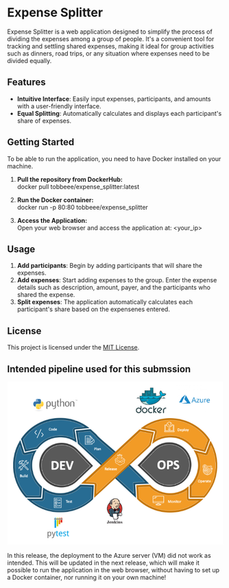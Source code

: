 # Expense Splitter 
Expense Splitter is a web application designed to simplify the process of dividing the expenses among a group of people. It's a convenient tool for tracking and settling shared expenses, making it ideal for group activities such as dinners, road trips, or any situation where expenses need to be divided equally.

## Features

- **Intuitive Interface**: Easily input expenses, participants, and amounts with a user-friendly interface.
- **Equal Splitting**: Automatically calculates and displays each participant's share of expenses.

## Getting Started

To be able to run the application, you need to have Docker installed on your machine.

1. **Pull the repository from DockerHub:**\
docker pull tobbeee/expense_splitter:latest

3. **Run the Docker container:**\
docker run -p 80:80 tobbeee/expense_splitter

5. **Access the Application:**\
Open your web browser and access the application at: <your_ip>

## Usage
1. **Add participants**:
Begin by adding participants that will share the expenses. 
2. **Add expenses**:
Start adding expenses to the group. Enter the expense details such as description, amount, payer, and the participants who shared the expense.
3. **Split expenses**:
The application automatically calculates each participant's share based on the expensenes entered.

## License
This project is licensed under the [MIT License](LICENSE).

## Intended pipeline used for this submssion

![Screenshot](pipeline.PNG)

In this release, the deployment to the Azure server (VM) did not work as intended. This will be updated in the next release, which will make it possible to run the application in the web browser, without having to set up a Docker container, nor running it on your own machine!
